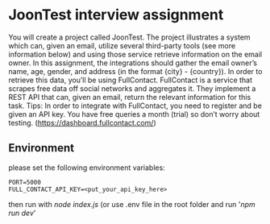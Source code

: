 # JoonTest interview assignment
You will create a project called JoonTest. The project illustrates a system which can, given an email, utilize several third-party tools (see more information below) and using those service retrieve information on the email owner. In this assignment, the integrations should gather the email owner’s name, age, gender, and address (in the format {city} - {country}). In order to retrieve this data, you’ll be using FullContact. FullContact is a service that scrapes free data off social networks and aggregates it. They implement a REST API that can, given an email, return the relevant information for this task. Tips: In order to integrate with FullContact, you need to register and be given an API key. You have free queries a month (trial) so don’t worry about testing. (https://dashboard.fullcontact.com/)

## Environment
please set the following environment variables:

    PORT=5000
    FULL_CONTACT_API_KEY=<put_your_api_key_here>

  then run with *node index.js*
  (or use .env file in the root folder and run '*npm run dev*'
  
